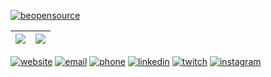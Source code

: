 [![beopensource](https://cdn.discordapp.com/attachments/268884978132058112/775046941537075210/beopensource.jpeg)](#)

| [![](https://github-readme-stats.vercel.app/api?username=rodrigodornelles&hide=stars,issues&title_color=6bbbca&icon_color=6bbbca&show_icons=1&custom_title=Github%20Stats)](#) | [![](https://github-readme-stats.vercel.app/api/top-langs/?username=rodrigodornelles&layout=compact&hide=html&title_color=6bbbca)](#)
| - | - |

[![website](https://img.shields.io/badge/website-rodrigo.dornelles.me-6bbbca?style=for-the-badge&logo=rss)](https://rodrigo.dornelles.me) [![email](https://img.shields.io/badge/email-rodrigo@dornelles.me-6bbbca?style=for-the-badge&logo=Mail.Ru)](mailto:rodrigo@dornelles.me) [![phone](https://img.shields.io/badge/phone-%2B55%20(51)%20989434229-6bbbca?style=for-the-badge&logo=WhatsApp)](https://wa.me/5551989434229) [![linkedin](https://img.shields.io/badge/linkedin-in%2Frdornelles-6bbbca?style=for-the-badge&logo=linkedin)](https://www.linkedin.com/in/rdornelles) [![twitch](https://img.shields.io/badge/twitch-dornellestv-6bbbca?style=for-the-badge&logo=twitch)](https://www.twitch.tv/dornellestv) [![instagram](https://img.shields.io/badge/instagram-soon-6bbbca?style=for-the-badge&logo=instagram)](#)
